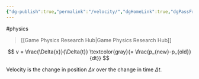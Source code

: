 ```yaml
---
{"dg-publish":true,"permalink":"/velocity/","dgHomeLink":true,"dgPassFrontmatter":false}
---
```


#physics 
> [[Game Physics Research Hub|Game Physics Research Hub]]

$$
v =  \frac{\Delta{x}}{\Delta{t}} \textcolor{gray}{= \frac{p_{new}-p_{old}}{dt}}
$$

Velocity is the change in position $\Delta{x}$ over the change in time $\Delta{t}$.